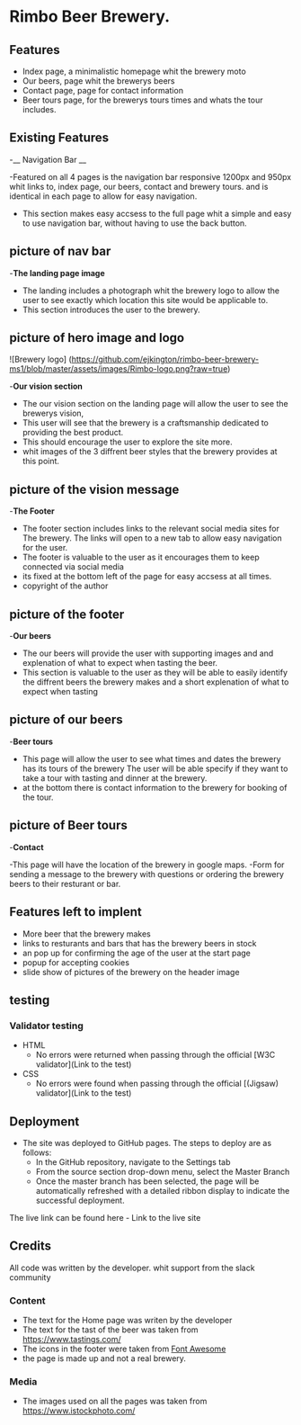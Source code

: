 # Rimbo Beer Brewery.



## Features

- Index page, a minimalistic homepage whit the brewery moto
- Our beers, page whit the brewerys beers
- Contact page, page for contact information
- Beer tours page, for the brewerys tours times and whats the tour includes.

## Existing Features

-__ Navigation Bar __

-Featured on all 4 pages is the navigation bar responsive 1200px and 950px whit links to, index page, our beers, contact and brewery tours. and is identical in each page to allow for easy navigation.
- This section makes easy accsess to the full page whit a simple and easy to use navigation bar, without having to use the back button.

## picture of nav bar

-__The landing page image__

  - The landing includes a photograph whit the brewery logo to allow the user to see exactly which location this site would be applicable to. 
  - This section introduces the user to the brewery.

## picture of hero image and logo

![Brewery logo]
(https://github.com/ejkington/rimbo-beer-brewery-ms1/blob/master/assets/images/Rimbo-logo.png?raw=true)

-__Our vision section__

  - The our vision section on the landing page will allow the user to see the brewerys vision,
  - This user will see that the brewery is a craftsmanship dedicated to providing the best product.  
  - This should encourage the user to explore the site more. 
  - whit images of the 3 diffrent beer styles that the brewery provides at this point. 

## picture of the vision message


-__The Footer__ 

  - The footer section includes links to the relevant social media sites for The brewery. The links will open to a new tab to allow easy navigation for the user. 
  - The footer is valuable to the user as it encourages them to keep connected via social media
  - its fixed at the bottom left of the page for easy accsess at all times.
  - copyright of the author

## picture of the footer

-__Our beers__

  - The our beers will provide the user with supporting images and and explenation of what to expect when tasting the beer.
  - This section is valuable to the user as they will be able to easily identify the diffrent beers the brewery makes and a short explenation of what to expect when tasting 

## picture of our beers 

-__Beer tours__

  - This page will allow the user to see what times and dates the brewery has its tours of the brewery The user will be able specify if they want to take a tour with tasting and dinner at the brewery.
  - at the bottom there is contact information to the brewery for booking of the tour.

## picture of Beer tours

-__Contact__

-This page will have the location of the brewery in google maps.
-Form for sending a message to the brewery with questions or ordering the brewery beers to their resturant or bar.

## Features left to implent

- More beer that the brewery makes
- links to resturants and bars that has the brewery beers in stock
- an pop up for confirming the age of the user at the start page
- popup for accepting cookies
- slide show of pictures of the brewery on the header image


## testing



### Validator testing

- HTML
  - No errors were returned when passing through the official [W3C validator](Link to the test)
- CSS
  - No errors were found when passing through the official [(Jigsaw) validator](Link to the test)

## Deployment

- The site was deployed to GitHub pages. The steps to deploy are as follows: 
  - In the GitHub repository, navigate to the Settings tab 
  - From the source section drop-down menu, select the Master Branch
  - Once the master branch has been selected, the page will be automatically refreshed with a detailed ribbon display to indicate the successful deployment. 

The live link can be found here - Link to the live site

## Credits

All code was written by the developer.
whit support from the slack community


### Content

- The text for the Home page was writen by the developer
- The text for the tast of the beer was taken from https://www.tastings.com/
- The icons in the footer were taken from [Font Awesome](https://fontawesome.com/)
- the page is made up and not a real brewery.

### Media 

- The images  used on all the pages was taken from https://www.istockphoto.com/





  

